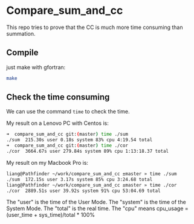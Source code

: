 # Compare_sum_and_cc

This repo tries to prove that the CC is much more time consuming than summation.

## Compile

just make with gfortran:

```bash
make
```

## Check the time consuming

We can use the command `time` to check the time.

My result on a Lenovo PC with Centos is: 

```bash
➜  compare_sum_and_cc git:(master) time ./sum
./sum  215.30s user 0.18s system 83% cpu 4:19.54 total
➜  compare_sum_and_cc git:(master) time ./cor
./cor  3664.67s user 279.84s system 89% cpu 1:13:18.37 total
```
My result on my Macbook Pro is:

```bash
liang@Pathfinder ~/work/compare_sum_and_cc ±master » time ./sum
./sum  172.15s user 3.17s system 85% cpu 3:24.68 total
liang@Pathfinder ~/work/compare_sum_and_cc ±master » time ./cor
./cor  2889.51s user 39.92s system 91% cpu 53:04.69 total
```

The "user" is the time of the User Mode.
The "system" is the time of the System Mode.
The "total" is the real time.
The "cpu" means cpu_usage = (user_time + sys_time)/total * 100%
